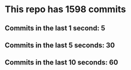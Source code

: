 # This repo has 1598 commits

## Commits in the last 1 second: 5
## Commits in the last 5 seconds: 30
## Commits in the last 10 seconds: 60
